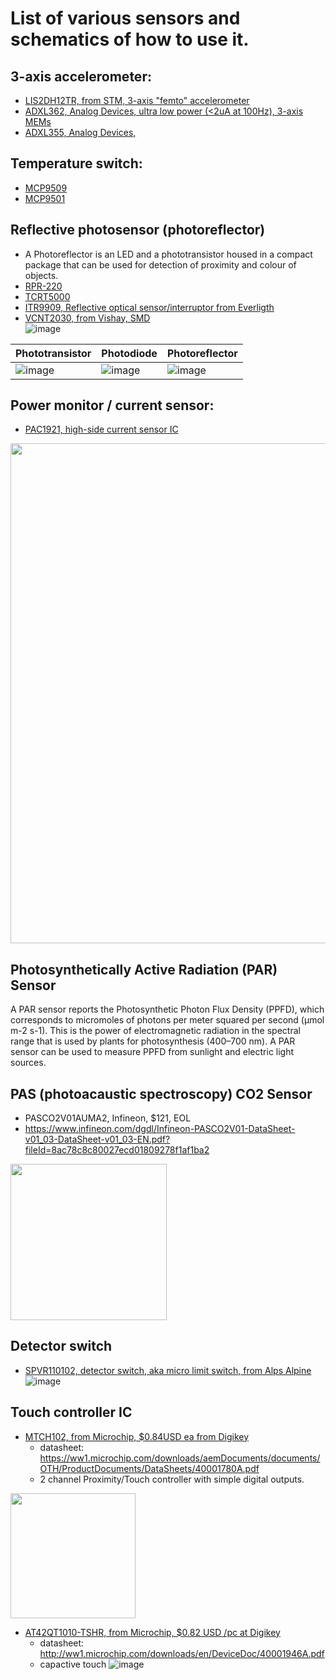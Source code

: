 # List of various sensors and schematics of how to use it. 

## 3-axis accelerometer:
- [LIS2DH12TR, from STM, 3-axis "femto" accelerometer](https://www.st.com/en/mems-and-sensors/lis2dh12.html)
- [ADXL362, Analog Devices, ultra low power (<2uA at 100Hz), 3-axis MEMs](https://www.analog.com/media/en/technical-documentation/data-sheets/adxl362.pdf)
- [ADXL355, Analog Devices, ]()

## Temperature switch:
- [MCP9509](https://ww1.microchip.com/downloads/aemDocuments/documents/OTH/ProductDocuments/DataSheets/22114a.pdf)
- [MCP9501](https://ww1.microchip.com/downloads/aemDocuments/documents/OTH/ProductDocuments/DataSheets/20002268B.pdf)


## Reflective photosensor (photoreflector)
- A Photoreflector is an LED and a phototransistor housed in a compact package that can be used for detection of proximity and colour of objects.
- [RPR-220](https://fscdn.rohm.com/en/products/databook/datasheet/opto/optical_sensor/photosensor/rpr-220.pdf)
- [TCRT5000](https://www.vishay.com/docs/83760/tcrt5000.pdf)
- [ITR9909, Reflective optical sensor/interruptor from Everligth](https://media.digikey.com/pdf/Data%20Sheets/Everlight%20PDFs/ITR9909.pdf)
- [VCNT2030, from Vishay, SMD](https://www.vishay.com/docs/80223/vcnt2030.pdf)  
![image](https://user-images.githubusercontent.com/42329930/218891663-054cb43f-8f4a-4874-90a2-ed0c38ac7b0d.png)


| Phototransistor | Photodiode | Photoreflector |
|--|--|--|
| ![image](https://user-images.githubusercontent.com/42329930/198909253-7a7b3b63-b12a-4d83-9d66-976a1db40803.png) | ![image](https://user-images.githubusercontent.com/42329930/198909280-3ed1de7b-338d-410b-8ad9-36d40d7cbebe.png) | ![image](https://user-images.githubusercontent.com/42329930/198909506-97f72c4b-4dd2-4917-8bda-4a8798c2462b.png) |



## Power monitor / current sensor:
- [PAC1921, high-side current sensor IC](https://www.microchip.com/en-us/product/PAC1921)

<img src="https://user-images.githubusercontent.com/42329930/199387585-21d1667e-8f5f-4464-821a-ca79686dfa5f.png" width="800">



## Photosynthetically Active Radiation (PAR) Sensor
A PAR sensor reports the Photosynthetic Photon Flux Density (PPFD), which corresponds to micromoles of photons per meter squared per second (μmol m-2 s-1). This is the power of electromagnetic radiation in the spectral range that is used by plants for photosynthesis (400–700 nm). A PAR sensor can be used to measure PPFD from sunlight and electric light sources.


## PAS (photoacaustic spectroscopy) CO2 Sensor
- PASCO2V01AUMA2, Infineon, $121, EOL
- https://www.infineon.com/dgdl/Infineon-PASCO2V01-DataSheet-v01_03-DataSheet-v01_03-EN.pdf?fileId=8ac78c8c80027ecd01809278f1af1ba2

<img src="https://user-images.githubusercontent.com/42329930/214156698-80c7b96c-df91-4168-90a4-4180e47ec9bb.png" width="250">


## Detector switch
- [SPVR110102, detector switch, aka micro limit switch, from Alps Alpine](https://www.mouser.com/datasheet/2/15/SPVR-1370981.pdf)  
![image](https://user-images.githubusercontent.com/42329930/218602124-b66b783b-364b-45e1-859c-ed4f0b91d967.png)

## Touch controller IC
- [MTCH102, from Microchip, $0.84USD ea from Digikey](https://www.digikey.com/en/products/detail/microchip-technology/mtch102-i-ms/5358221)
  - datasheet: https://ww1.microchip.com/downloads/aemDocuments/documents/OTH/ProductDocuments/DataSheets/40001780A.pdf
  - 2 channel Proximity/Touch controller with simple digital outputs.
<img src="https://user-images.githubusercontent.com/42329930/220481128-82fefdd9-4b44-45d0-b9c8-7bdf2002d6d9.png" width="200">

- [AT42QT1010-TSHR, from Microchip, $0.82 USD /pc at Digikey](https://www.digikey.com/en/products/detail/microchip-technology/AT42QT1010-TSHR/2268866)
  - datasheet: http://ww1.microchip.com/downloads/en/DeviceDoc/40001946A.pdf
  - capactive touch
  ![image](https://user-images.githubusercontent.com/42329930/231324567-1092d55b-11f8-4442-9fff-9edacf4f5808.png)


## 







